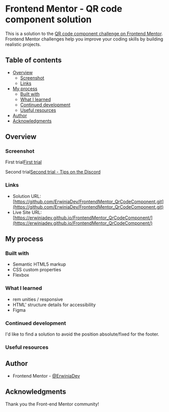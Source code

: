 # Frontend Mentor - QR code component solution

This is a solution to the [QR code component challenge on Frontend Mentor](https://www.frontendmentor.io/challenges/qr-code-component-iux_sIO_H). Frontend Mentor challenges help you improve your coding skills by building realistic projects. 

## Table of contents

- [Overview](#overview)
  - [Screenshot](#screenshot)
  - [Links](#links)
- [My process](#my-process)
  - [Built with](#built-with)
  - [What I learned](#what-i-learned)
  - [Continued development](#continued-development)
  - [Useful resources](#useful-resources)
- [Author](#author)
- [Acknowledgments](#acknowledgments)

## Overview

### Screenshot

First trial[First trial](screenshots/Screenshot1.png)

Second trial[Second trial - Tips on the Discord](screenshots/Screenshot2.png)

### Links

- Solution URL: [https://github.com/ErwiniaDev/FrontendMentor_QrCodeComponent.git](https://github.com/ErwiniaDev/FrontendMentor_QrCodeComponent.git)
- Live Site URL: [https://erwiniadev.github.io/FrontendMentor_QrCodeComponent/](https://erwiniadev.github.io/FrontendMentor_QrCodeComponent/)

## My process

### Built with

- Semantic HTML5 markup
- CSS custom properties
- Flexbox

### What I learned

- rem unities / responsive
- HTML' structure details for accessibility
- Figma

### Continued development

I'd like to find a solution to avoid the position absolute/fixed for the footer.

### Useful resources

## Author

- Frontend Mentor - [@ErwiniaDev](https://www.frontendmentor.io/profile/ErwiniaDev)



## Acknowledgments

Thank you the Front-end Mentor community!
